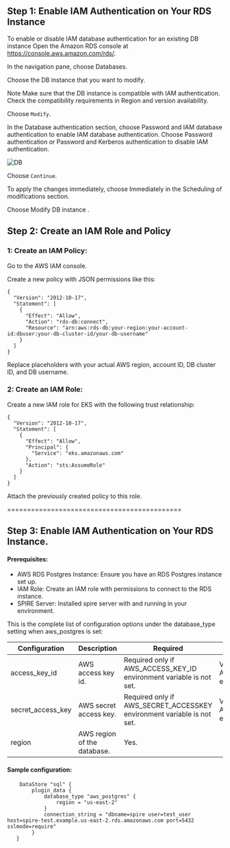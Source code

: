 


## Step 1: **Enable IAM Authentication on Your RDS Instance**

To enable or disable IAM database authentication for an existing DB instance
Open the Amazon RDS console at https://console.aws.amazon.com/rds/.

In the navigation pane, choose Databases.

Choose the DB instance that you want to modify.


Note
Make sure that the DB instance is compatible with IAM authentication. Check the compatibility requirements in Region and version availability.

Choose ```Modify```.


In the Database authentication section, choose Password and IAM database authentication to enable IAM database authentication. Choose Password authentication or Password and Kerberos authentication to disable IAM authentication.

![DB](../main/DB_IAM.png)

Choose ```Continue```.

To apply the changes immediately, choose Immediately in the Scheduling of modifications section.

Choose Modify DB instance .

## Step 2: **Create an IAM Role and Policy**

### 1: Create an IAM Policy:

Go to the AWS IAM console.

Create a new policy with JSON permissions like this:

```
{
  "Version": "2012-10-17",
  "Statement": [
    {
      "Effect": "Allow",
      "Action": "rds-db:connect",
      "Resource": "arn:aws:rds-db:your-region:your-account-id:dbuser:your-db-cluster-id/your-db-username"
    }
  ]
}
```
Replace placeholders with your actual AWS region, account ID, DB cluster ID, and DB username.

### 2: Create an IAM Role:

Create a new IAM role for EKS with the following trust relationship:
```
{
  "Version": "2012-10-17",
  "Statement": [
    {
      "Effect": "Allow",
      "Principal": {
        "Service": "eks.amazonaws.com"
      },
      "Action": "sts:AssumeRole"
    }
  ]
}
```

Attach the previously created policy to this role.

============================================


## Step 3: Enable IAM Authentication on Your RDS Instance.

#### Prerequisites: 
- AWS RDS Postgres Instance: Ensure you have an RDS Postgres instance set up.
- IAM Role: Create an IAM role with permissions to connect to the RDS instance.
- SPIRE Server: Installed spire server with and running in your environment.


This is the complete list of configuration options under the database_type setting when aws_postgres is set:

| Configuration      | Description                                                  | Required                                               | Default                                                 |
|--------------------|--------------------------------------------------------------|--------------------------------------------------------|---------------------------------------------------------|
| access_key_id      | AWS access key id.                                           | Required only if AWS_ACCESS_KEY_ID environment variable is not set. | Value of AWS_ACCESS_KEY_ID environment variable.         |
| secret_access_key  | AWS secret access key.                                       | Required only if AWS_SECRET_ACCESSKEY environment variable is not set. | Value of AWS_SECRETACCESSKEY environment variable.       |
| region             | AWS region of the database.                                  | Yes.                                                   |                                                         |



#### Sample configuration:

```
    DataStore "sql" {
        plugin_data {
            database_type "aws_postgres" {
                region = "us-east-2"
            }
            connection_string = "dbname=spire user=test_user host=spire-test.example.us-east-2.rds.amazonaws.com port=5432 sslmode=require"
        }
   }
```























